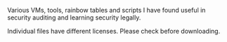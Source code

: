 Various VMs, tools, rainbow tables and scripts I have found useful in security auditing and learning security legally.

Individual files have different licenses.  Please check before downloading.